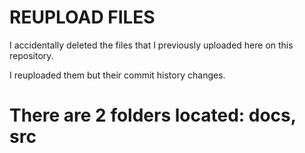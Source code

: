 # REUPLOAD FILES

I accidentally deleted the files that I previously uploaded here on this repository. 

I reuploaded them but their commit history changes.

# There are 2 folders located: docs, src
